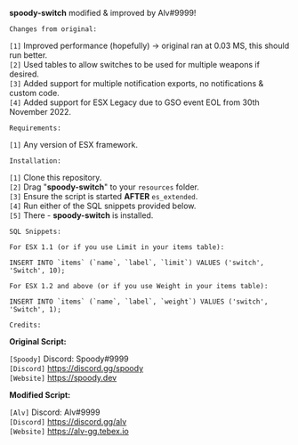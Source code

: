 **spoody-switch** modified & improved by Alv#9999!

```Changes from original:```

`[1]` Improved performance (hopefully) -> original ran at 0.03 MS, this should run better. <br>
`[2]` Used tables to allow switches to be used for multiple weapons if desired. <br>
`[3]` Added support for multiple notification exports, no notifications & custom code. <br>
`[4]` Added support for ESX Legacy due to GSO event EOL from 30th November 2022. <br>

```Requirements:```

`[1]` Any version of ESX framework.

```Installation:```

`[1]` Clone this repository. <br>
`[2]` Drag "**spoody-switch**" to your `resources` folder. <br>
`[3]` Ensure the script is started **AFTER** `es_extended`. <br>
`[4]` Run either of the SQL snippets provided below. <br>
`[5]` There - **spoody-switch** is installed. <br>

```SQL Snippets:```

`For ESX 1.1 (or if you use Limit in your items table):`

```
INSERT INTO `items` (`name`, `label`, `limit`) VALUES ('switch', 'Switch', 10);
```

`For ESX 1.2 and above (or if you use Weight in your items table):`

```
INSERT INTO `items` (`name`, `label`, `weight`) VALUES ('switch', 'Switch', 1);
```

```Credits:```

**Original Script:**

`[Spoody]` Discord: Spoody#9999 <br> 
`[Discord]` https://discord.gg/spoody <br>
`[Website]` https://spoody.dev <br>

**Modified Script:** 

`[Alv]` Discord: Alv#9999 <br> 
`[Discord]` https://discord.gg/alv <br>
`[Website]` https://alv-gg.tebex.io <br>
